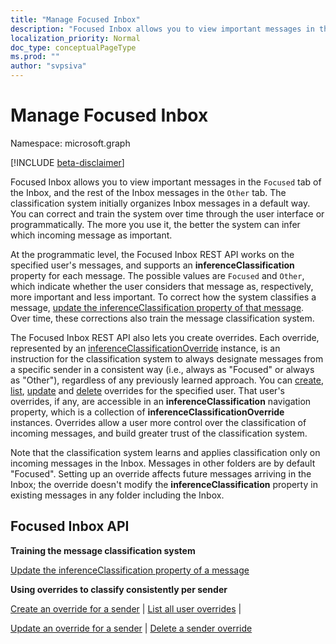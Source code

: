 ```yaml
---
title: "Manage Focused Inbox"
description: "Focused Inbox allows you to view important messages in the `Focused` tab of the Inbox, and the rest of the Inbox messages in the `Other` tab. The classification system "
localization_priority: Normal
doc_type: conceptualPageType
ms.prod: ""
author: "svpsiva"
---
```


# Manage Focused Inbox

Namespace: microsoft.graph

[!INCLUDE [beta-disclaimer](../../includes/beta-disclaimer.md)]

Focused Inbox allows you to view important messages in the `Focused` tab of the Inbox, and the rest of the Inbox messages in the `Other` tab. The classification system
initially organizes Inbox messages in a default way. You can correct and train the system over time through the user interface or programmatically. The more you use it,
the better the system can infer which incoming message as important.

At the programmatic level, the Focused Inbox REST API works on the specified user's messages, and supports an **inferenceClassification** property for each message.
The possible values are `Focused` and `Other`, which indicate whether the user
considers that message as, respectively, more important and less important. To correct how the system classifies a message,
[update the inferenceClassification property of that message](../api/message-update.md). Over time, these corrections also train the message classification system.

The Focused Inbox REST API also lets you create overrides. Each override, represented by an
[inferenceClassificationOverride](../resources/inferenceclassificationoverride.md) instance, is an instruction for the
classification system to always designate messages from a specific sender in a consistent way
(i.e., always as "Focused" or always as "Other"), regardless of any previously learned approach. You can [create](../api/inferenceclassification-post-overrides.md),
[list](../api/inferenceclassification-list-overrides.md), [update](../api/inferenceclassificationoverride-update.md) and [delete](../api/inferenceclassificationoverride-delete.md)
overrides for the specified user. That user's overrides, if any, are accessible in an **inferenceClassification** navigation
property, which is a collection of **inferenceClassificationOverride** instances. Overrides allow a
user more control over the classification of incoming messages, and build greater trust of the classification system.

Note that the classification system learns and applies classification only on incoming messages in the Inbox. Messages in other folders are by default "Focused".
Setting up an override affects future messages arriving in the Inbox; the override doesn't modify the **inferenceClassification** property in existing messages in any folder
including the Inbox.

## Focused Inbox API

**Training the message classification system**

[Update the inferenceClassification property of a message](../api/message-update.md)


**Using overrides to classify consistently per sender**

[Create an override for a sender](../api/inferenceclassification-post-overrides.md) | [List all user overrides](../api/inferenceclassification-list-overrides.md) |

[Update an override for a sender](../api/inferenceclassificationoverride-update.md) | [Delete a sender override](../api/inferenceclassificationoverride-delete.md)


